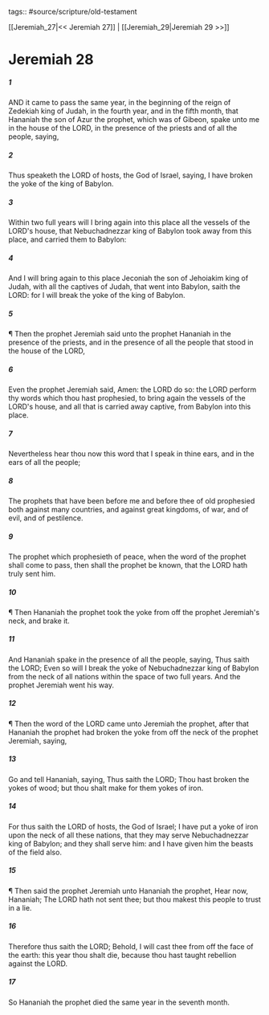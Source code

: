 tags:: #source/scripture/old-testament

[[Jeremiah_27|<< Jeremiah 27]] | [[Jeremiah_29|Jeremiah 29 >>]]

# Jeremiah 28

##### 1

AND it came to pass the same year, in the beginning of the reign of Zedekiah king of Judah, in the fourth year, and in the fifth month, that Hananiah the son of Azur the prophet, which was of Gibeon, spake unto me in the house of the LORD, in the presence of the priests and of all the people, saying,

##### 2

Thus speaketh the LORD of hosts, the God of Israel, saying, I have broken the yoke of the king of Babylon.

##### 3

Within two full years will I bring again into this place all the vessels of the LORD's house, that Nebuchadnezzar king of Babylon took away from this place, and carried them to Babylon:

##### 4

And I will bring again to this place Jeconiah the son of Jehoiakim king of Judah, with all the captives of Judah, that went into Babylon, saith the LORD: for I will break the yoke of the king of Babylon.

##### 5

¶ Then the prophet Jeremiah said unto the prophet Hananiah in the presence of the priests, and in the presence of all the people that stood in the house of the LORD,

##### 6

Even the prophet Jeremiah said, Amen: the LORD do so: the LORD perform thy words which thou hast prophesied, to bring again the vessels of the LORD's house, and all that is carried away captive, from Babylon into this place.

##### 7

Nevertheless hear thou now this word that I speak in thine ears, and in the ears of all the people;

##### 8

The prophets that have been before me and before thee of old prophesied both against many countries, and against great kingdoms, of war, and of evil, and of pestilence.

##### 9

The prophet which prophesieth of peace, when the word of the prophet shall come to pass, then shall the prophet be known, that the LORD hath truly sent him.

##### 10

¶ Then Hananiah the prophet took the yoke from off the prophet Jeremiah's neck, and brake it.

##### 11

And Hananiah spake in the presence of all the people, saying, Thus saith the LORD; Even so will I break the yoke of Nebuchadnezzar king of Babylon from the neck of all nations within the space of two full years. And the prophet Jeremiah went his way.

##### 12

¶ Then the word of the LORD came unto Jeremiah the prophet, after that Hananiah the prophet had broken the yoke from off the neck of the prophet Jeremiah, saying,

##### 13

Go and tell Hananiah, saying, Thus saith the LORD; Thou hast broken the yokes of wood; but thou shalt make for them yokes of iron.

##### 14

For thus saith the LORD of hosts, the God of Israel; I have put a yoke of iron upon the neck of all these nations, that they may serve Nebuchadnezzar king of Babylon; and they shall serve him: and I have given him the beasts of the field also.

##### 15

¶ Then said the prophet Jeremiah unto Hananiah the prophet, Hear now, Hananiah; The LORD hath not sent thee; but thou makest this people to trust in a lie.

##### 16

Therefore thus saith the LORD; Behold, I will cast thee from off the face of the earth: this year thou shalt die, because thou hast taught rebellion against the LORD.

##### 17

So Hananiah the prophet died the same year in the seventh month.
